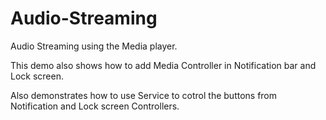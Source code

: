 # Audio-Streaming
Audio Streaming using the Media player.

This demo also shows how to add Media Controller in Notification bar and Lock screen.

Also demonstrates how to use Service to cotrol the buttons from Notification and Lock screen Controllers.
